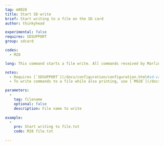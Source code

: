 ```yaml
---
tag: m0028
title: Start SD write
brief: Start writing to a file on the SD card
author: thinkyhead

experimental: false
requires: SDSUPPORT
group: sdcard

codes:
  - M28

long: This command starts a file write. All commands received by Marlin are written to the file and are not executed until `M29` closes the file.

notes:
  - Requires [`SDSUPPORT`](/docs/configuration/configuration.html#sd-card)
  - To write commands to a file while also printing, use [`M928`](/docs/gcode/M928.html)

parameters:
  -
    tag: filename
    optional: false
    description: File name to write
    
example:
  -
    pre: Start writing to file.txt
    code: M28 file.txt
    
---
```


